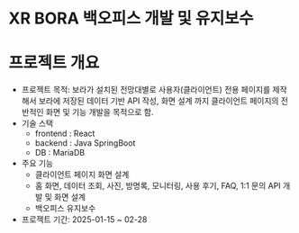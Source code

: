 #  XR BORA 백오피스 개발 및 유지보수

# 프로젝트 개요
- 프로젝트 목적: 보라가 설치된 전망대별로 사용자(클라이언트) 전용 페이지를 제작해서 보라에 저장된 데이터 기반 API 작성, 화면 설계 까지 클라이언트 페이지의 전반적인 화면 및 기능 개발을 목적으로 함.
- 기술 스택
    - frontend : React
    - backend : Java SpringBoot
    - DB : MariaDB
- 주요 기능
    - 클라이언트 페이지 화면 설계
    - 홈 화면, 데이터 조회, 사진, 방명록, 모니터링, 사용 후기, FAQ, 1:1 문의 API 개발 및 화면 설계
    - 백오피스 유지보수
- 프로젝트 기간: 2025-01-15 ~ 02-28